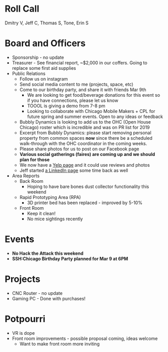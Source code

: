 Roll Call
=========
Dmitry V, Jeff C, Thomas S, Tone, Erin S

Board and Officers
==================
- Sponsorship - no update
- Treasurer - See financial report, ~$2,000 in our coffers. Going to replace some first aid supplies
- Public Relations
  - Follow us on instagram
  - Send social media content to me (projects, space, etc)
  - Come to our birthday party, and share it with friends Mar 9th
    - We are looking to get food/beverage donations for this event so if you have connections, please let us know
    - TOOOL is giving a demo from 7-8 pm
    - Looking to collaborate with Chicago Mobile Makers + CPL for future spring and summer events. Open to any ideas or feedback
  - Bubbly Dynamics is looking to add us to the OHC (Open House Chicago) roster which is incredible and was on PR list for 2019
  - Excerpt from Bubbly Dynamics: please start removing personal property from common spaces **now** since there be a scheduled walk-through with the OHC coordinator in the coming weeks. 
  - Please share photos for us to post on our Facebook page
  - **Various social gatherings (faires) are coming up and we should plan for those**
  - We now have a [Yelp page](https://www.yelp.com/biz/south-side-hackerspace-chicago) and it could use reviews and photos
  - Jeff started [a LinkedIn page](https://www.linkedin.com/company/sshc) some time back as well
- Area Reports
  - Back Room
    - Hoping to have bare bones dust collector functionality this weekend
  - Rapid Prototyping Area (RPA)
    - 3D printer bed has been replaced - improved by 5-10%
  - Front Room
    - Keep it clean! 
    - No mice sightings recently

Events
======
- **No Hack the Attack this weekend**
- **SSH:Chicago Birthday Party planned for Mar 9 at 6PM**

Projects
========
- CNC Router - no update
- Gaming PC - Done with purchases!

Potpourri
=========
- VR is dope
- Front room improvements - possible proposal coming, ideas welcome
  - Want to make front room more inviting
